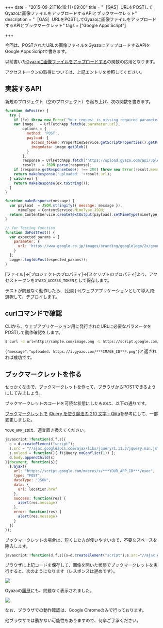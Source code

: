 +++
date = "2015-09-21T16:16:11+09:00"
title = "［GAS］URLをPOSTしてGyazoに画像ファイルをアップロードするAPIとブックマークレット"
description = "［GAS］URLをPOSTしてGyazoに画像ファイルをアップロードするAPIとブックマークレット"
tags = ["Google Apps Script"]

+++

今回は、POSTされたURLの画像ファイルをGyazoにアップロードするAPIをGoogle Apps Scriptで書きます。

以前書いた[Gyazoに画像ファイルをアップロードする](http://yoshiyuki-hirano.hatenablog.jp/entry/2015/09/18/153155)の関数の応用となります。

アクセストークンの取得については、上記エントリを参照してください。

## 実装するAPI

新規のプロジェクト（空のプロジェクト）を起ち上げ、次の関数を書きます。

```javascript
function doPost(e) {
  try {
    if (!e) throw new Error('Your request is missing required parameter');
    var image   = UrlFetchApp.fetch(e.parameter.url),
        options = {
          method: 'POST',
          payload: {
            access_token: PropertiesService.getScriptProperties().getProperty('GYAZO_ACCESS_TOKEN'),
            imagedata: image.getBlob()
          }
        },
        response = UrlFetchApp.fetch('https://upload.gyazo.com/api/upload', options),
        result   = JSON.parse(response);
    if (response.getResponseCode() !== 200) throw new Error(result.message);
    return makeResponse('uploaded: '+result.url);
  } catch(ex) {
    return makeResponse(ex.toString());
  }
}

function makeResponse(message) {
  var payload  = JSON.stringify({ message: message }),
      mimeType = ContentService.MimeType.JSON;
  return ContentService.createTextOutput(payload).setMimeType(mimeType);
}

// for Testing function
function doPostTest() {
  var expected_params = {
    parameter: {
      url: 'https://www.google.co.jp/images/branding/googlelogo/2x/googlelogo_color_272x92dp.png'
    }
  };
  Logger.log(doPost(expected_params));
}
```

[ファイル]→[プロジェクトのプロパティ]→[スクリプトのプロパティ]より、アクセストークンを`GYAZO_ACCESS_TOKEN`として保存します。

テストが問題なく動作したら、[公開]→[ウェブアプリケーションとして導入]を選択して、デプロイします。

## curlコマンドで確認

CLIから、ウェブアプリケーション用に発行されたURLに必要なパラメータをPOSTして動作確認をします。

```bash
$ curl -d url=http://sample.com/image.png -L https://script.google.com/macros/s/***YOUR_APP_ID***/exec
```

`{"message":"uploaded: https://i.gyazo.com/***IMAGE_ID***.png"}`と返されれば成功です。

## ブックマークレットを作る

せっかくなので、ブックマークレットを作って、ブラウザからPOSTできるようにしてみましょう。

ブックマークレットのコードを可読な状態にしたものは、以下の通りです。

[ブックマークレットで jQuery を使う魔法の 210 文字 - Qiita](http://qiita.com/otchy/items/5c4f2e1b2a93ac200f1c)を参考にして、一部変更しました。

`YOUR_APP_ID`は、適宜置き換えてください。

```javascript
javascript:!function(d,f,s){
  s = d.createElement("script");
  s.src = "//ajax.googleapis.com/ajax/libs/jquery/1.11.3/jquery.min.js";
  s.onload = function(){ f(jQuery.noConflict(1)) };
  d.body.appendChild(s)
}(document, function($){
  $.ajax({
    url: "https://script.google.com/macros/s/***YOUR_APP_ID***/exec",
    type: "POST",
    dataType: "JSON",
    data: {
      url: location.href
    },
    success: function(res) {
      alert(res.message)
    },
    error: function(res) {
      alert(res.message)
    }
  })
});
```

ブックマークレットの場合は、短くした方が使いやすいので、不要なスペースを除去します。

```javascript
javascript:!function(d,f,s){s=d.createElement("script");s.src="//ajax.googleapis.com/ajax/libs/jquery/1.11.3/jquery.min.js";s.onload=function(){f(jQuery.noConflict(1))};d.body.appendChild(s)}(document,function($){$.ajax({url:"https://script.google.com/macros/s/***YOUR_APPLICATION_ID***/exec",type:"POST",dataType:"JSON",data:{url:location.href},success:function(res){alert(res.message)},error:function(res){alert(res.message)}})});
```

ブラウザに上記コードを保存して、画像を開いた状態でブックマークレットを実行すると、次のようになります（レスポンスは遅めです）。

![](https://i.gyazo.com/e5f98e49f47a1fc0d0750e26354b35e1.png)

Gyazoの[履歴](https://gyazo.com/tabs/history)にも、問題なく表示されました。

![](https://i.gyazo.com/99df6bfe5628dae932ecef97f22c2556.png)

なお、ブラウザでの動作確認は、Google Chromeのみで行っております。

他ブラウザでは動かない可能性もありますので、何卒ご了承ください。

